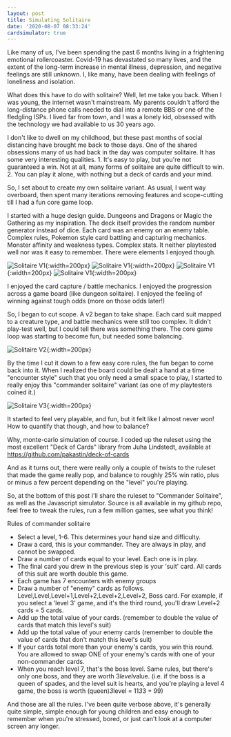 ```yaml
---
layout: post
title: Simulating Solitaire
date: '2020-08-07 08:33:24'
cardsimulator: true
---
```

 
 
Like many of us, I've been spending the past 6 months living in a frightening emotional rollercoaster.  Covid-19 has devastated so many lives, and the extent of the long-term increase in mental illness, depression, and negative feelings are still unknown. I, like many, have been dealing with feelings of loneliness and isolation.
 
What does this have to do with solitaire?  Well, let me take you back.  When I was young, the internet wasn't mainstream.  My parents couldn't afford the long-distance phone calls needed to dial into a remote BBS or one of the fledgling ISPs.  I lived far from town, and I was a lonely kid, obsessed with the technology we had available to us 30 years ago. 
 
I don't like to dwell on my childhood, but these past months of social distancing have brought me back to those days.  One of the shared obsessions many of us had back in the day was computer solitaire.  It has some very interesting qualities.  1.  It's easy to play, but you're not guaranteed a win.  Not at all, many forms of solitaire are quite difficult to win. 2.  You can play it alone, with nothing but a deck of cards and your mind. 
 
So, I set about to create my own solitaire variant.  As usual, I went way overboard, then spent many iterations removing features and scope-cutting till I had a fun core game loop. 
 
I started with a huge design guide.  Dungeons and Dragons or Magic the Gathering as my inspiration.  The deck itself provides the random number generator instead of dice.  Each card was an enemy on an enemy table.  Complex rules, Pokemon style card battling and capturing mechanics.  Monster affinity and weakness types. Complex stats.  It neither playtested well nor was it easy to remember.  There were elements I enjoyed though.

![Solitaire V1](https://github.com/huntergdavis/huntergdavis.github.io/raw/master/content/images/2020/solitaire-1-1.jpg){:width=200px}
![Solitaire V1](https://github.com/huntergdavis/huntergdavis.github.io/raw/master/content/images/2020/solitaire-1-2.jpg){:width=200px}
![Solitaire V1](https://github.com/huntergdavis/huntergdavis.github.io/raw/master/content/images/2020/solitaire-1-3.jpg){:width=200px}
![Solitaire V1](https://github.com/huntergdavis/huntergdavis.github.io/raw/master/content/images/2020/solitaire-1-4.jpg){:width=200px}

 
I enjoyed the card capture / battle mechanics.  I enjoyed the progression across a game board (like dungeon solitaire).  I enjoyed the feeling of winning against tough odds (more on those odds later!)
 
So, I began to cut scope.  A v2 began to take shape.  Each card suit mapped to a creature type, and battle mechanics were still too complex. It didn't play-test well, but I could tell there was something there.  The core game loop was starting to become fun, but needed some balancing.

![Solitaire V2](https://github.com/huntergdavis/huntergdavis.github.io/raw/master/content/images/2020/solitaire2.jpg){:width=200px}

 
By the time I cut it down to a few easy core rules, the fun began to come back into it.  When I realized the board could be dealt a hand at a time "encounter style" such that you only need a small space to play, I started to really enjoy this "commander solitaire" variant (as one of my playtesters coined it.)
 
![Solitaire V3](https://github.com/huntergdavis/huntergdavis.github.io/raw/master/content/images/2020/solitaire3.jpg){:width=200px}


It started to feel very playable, and fun, but it felt like I almost never won!  How to quantify that though, and how to balance?
 
Why, monte-carlo simulation of course.  I coded up the ruleset using the most excellent "Deck of Cards" library from Juha Lindstedt, available at https://github.com/pakastin/deck-of-cards
 
And as it turns out, there were really only a couple of twists to the ruleset that made the game really pop, and balance to roughly 25% win ratio, plus or minus a few percent depending on the "level" you're playing.
 
So, at the bottom of this post I'll share the ruleset to "Commander Solitaire", as well as the Javascript simulator.  Source is all available in my github repo, feel free to tweak the rules, run a few million games, see what you think!
 
Rules of commander solitaire
- Select a level, 1-6.  This determines your hand size and difficulty.
- Draw a card, this is your commander.  They are always in play, and cannot be swapped.
- Draw a number of cards equal to your level.  Each one is in play.
- The final card you drew in the previous step is your 'suit' card.  All cards of this suit are worth double this game.
- Each game has 7 encounters with enemy groups
- Draw a number of "enemy" cards as follows.  Level,Level,Level+1,Level+2,Level+2,Level+2, Boss card.  For example, if you select a 'level 3' game, and it's the third round, you'll draw Level+2 cards = 5 cards.
- Add up the total value of your cards.  (remember to double the value of cards that match this level's suit)
- Add up the total value of your enemy cards (remember to double the value of cards that don't match this level's suit)
- If your cards total more than your enemy's cards, you win this round.  You are allowed to swap ONE of your enemy's cards with one of your non-commander cards.
- When you reach level 7, that's the boss level.  Same rules, but there's only one boss, and they are worth 3*level*value.  (i.e. if the boss is a queen of spades, and the level suit is hearts, and you're playing a level 4 game, the boss is worth (queen)*3*level = 11*3*3 = 99)
 
 
And those are all the rules.  I've been quite verbose above, it's generally quite simple, simple enough for young children and easy enough to remember when you're stressed, bored, or just can't look at a computer screen any longer.
 